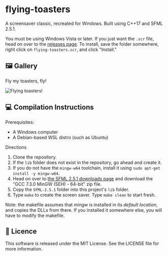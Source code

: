# flying-toasters

A screensaver classic, recreated for Windows. Built using C++17 and SFML 2.5.1.

You must be using Windows Vista or later. If you just want the `.scr` file, head on over to the [releases page](https://github.com/JonahSussman/software-renderer/releases). To install, save the folder somewhere, right click on `flying-toasters.scr`, and click "Install."

## 🖼️ Gallery

Fly my toasters, fly!

![Flying toasters!](toasters.gif)

## 💻 Compilation Instructions

Prerequisites:
- A Windows computer
- A Debian-based WSL distro (such as Ubuntu)

Directions
1. Clone the repository.
1. If the `lib` folder does not exist in the repository, go ahead and create it.
1. If you do not have the `mingw-w64` toolchain, install it using `sudo apt-get install -y mingw-w64`.
1. Head on over to [the SFML 2.5.1 downloads page](https://www.sfml-dev.org/download/sfml/2.5.1/) and download the "GCC 7.3.0 MinGW (SEH) - 64-bit" zip file.
1. Copy the `SFML-2.5.1` folder into this project's `lib` folder. 
1. Type `make` to create the screen saver. Type `make clean` to start fresh.

Note: the makefile assumes that mingw is installed in its *default location*, and copies the DLLs from there. If you installed it somewhere else, you will have to modify the makefile.

## 📜 Licence

This software is released under the MIT License. See the LICENSE file for more information.
